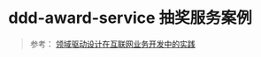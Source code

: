 # ddd-award-service 抽奖服务案例

> 参考：
> [领域驱动设计在互联网业务开发中的实践](https://tech.meituan.com/2017/12/22/ddd-in-practice.html)